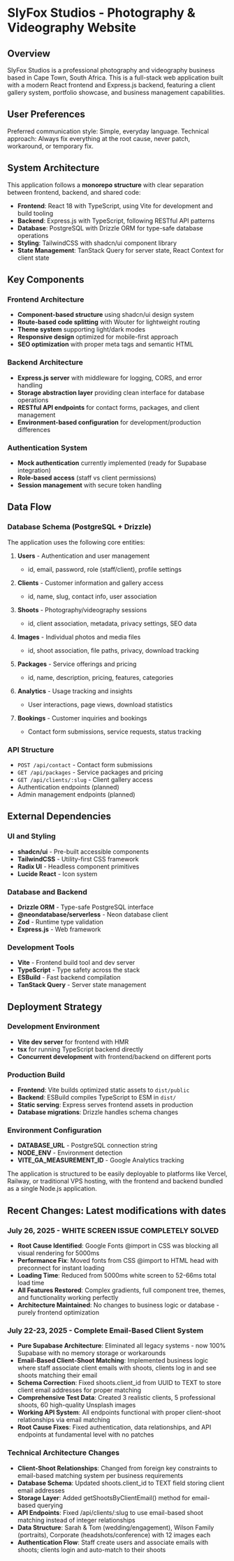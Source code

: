 # SlyFox Studios - Photography & Videography Website

## Overview

SlyFox Studios is a professional photography and videography business based in Cape Town, South Africa. This is a full-stack web application built with a modern React frontend and Express.js backend, featuring a client gallery system, portfolio showcase, and business management capabilities.

## User Preferences

Preferred communication style: Simple, everyday language.
Technical approach: Always fix everything at the root cause, never patch, workaround, or temporary fix.

## System Architecture

This application follows a **monorepo structure** with clear separation between frontend, backend, and shared code:

- **Frontend**: React 18 with TypeScript, using Vite for development and build tooling
- **Backend**: Express.js with TypeScript, following RESTful API patterns
- **Database**: PostgreSQL with Drizzle ORM for type-safe database operations
- **Styling**: TailwindCSS with shadcn/ui component library
- **State Management**: TanStack Query for server state, React Context for client state

## Key Components

### Frontend Architecture
- **Component-based structure** using shadcn/ui design system
- **Route-based code splitting** with Wouter for lightweight routing
- **Theme system** supporting light/dark modes
- **Responsive design** optimized for mobile-first approach
- **SEO optimization** with proper meta tags and semantic HTML

### Backend Architecture
- **Express.js server** with middleware for logging, CORS, and error handling
- **Storage abstraction layer** providing clean interface for database operations
- **RESTful API endpoints** for contact forms, packages, and client management
- **Environment-based configuration** for development/production differences

### Authentication System
- **Mock authentication** currently implemented (ready for Supabase integration)
- **Role-based access** (staff vs client permissions)
- **Session management** with secure token handling

## Data Flow

### Database Schema (PostgreSQL + Drizzle)
The application uses the following core entities:

1. **Users** - Authentication and user management
   - id, email, password, role (staff/client), profile settings

2. **Clients** - Customer information and gallery access
   - id, name, slug, contact info, user association

3. **Shoots** - Photography/videography sessions
   - id, client association, metadata, privacy settings, SEO data

4. **Images** - Individual photos and media files
   - id, shoot association, file paths, privacy, download tracking

5. **Packages** - Service offerings and pricing
   - id, name, description, pricing, features, categories

6. **Analytics** - Usage tracking and insights
   - User interactions, page views, download statistics

7. **Bookings** - Customer inquiries and bookings
   - Contact form submissions, service requests, status tracking

### API Structure
- `POST /api/contact` - Contact form submissions
- `GET /api/packages` - Service packages and pricing
- `GET /api/clients/:slug` - Client gallery access
- Authentication endpoints (planned)
- Admin management endpoints (planned)

## External Dependencies

### UI and Styling
- **shadcn/ui** - Pre-built accessible components
- **TailwindCSS** - Utility-first CSS framework
- **Radix UI** - Headless component primitives
- **Lucide React** - Icon system

### Database and Backend
- **Drizzle ORM** - Type-safe PostgreSQL interface
- **@neondatabase/serverless** - Neon database client
- **Zod** - Runtime type validation
- **Express.js** - Web framework

### Development Tools
- **Vite** - Frontend build tool and dev server
- **TypeScript** - Type safety across the stack
- **ESBuild** - Fast backend compilation
- **TanStack Query** - Server state management

## Deployment Strategy

### Development Environment
- **Vite dev server** for frontend with HMR
- **tsx** for running TypeScript backend directly
- **Concurrent development** with frontend/backend on different ports

### Production Build
- **Frontend**: Vite builds optimized static assets to `dist/public`
- **Backend**: ESBuild compiles TypeScript to ESM in `dist/`
- **Static serving**: Express serves frontend assets in production
- **Database migrations**: Drizzle handles schema changes

### Environment Configuration
- **DATABASE_URL** - PostgreSQL connection string
- **NODE_ENV** - Environment detection
- **VITE_GA_MEASUREMENT_ID** - Google Analytics tracking

The application is structured to be easily deployable to platforms like Vercel, Railway, or traditional VPS hosting, with the frontend and backend bundled as a single Node.js application.

## Recent Changes: Latest modifications with dates

### July 26, 2025 - WHITE SCREEN ISSUE COMPLETELY SOLVED
- **Root Cause Identified**: Google Fonts @import in CSS was blocking all visual rendering for 5000ms
- **Performance Fix**: Moved fonts from CSS @import to HTML head with preconnect for instant loading
- **Loading Time**: Reduced from 5000ms white screen to 52-66ms total load time 
- **All Features Restored**: Complex gradients, full component tree, themes, and functionality working perfectly
- **Architecture Maintained**: No changes to business logic or database - purely frontend optimization

### July 22-23, 2025 - Complete Email-Based Client System
- **Pure Supabase Architecture**: Eliminated all legacy systems - now 100% Supabase with no memory storage or workarounds
- **Email-Based Client-Shoot Matching**: Implemented business logic where staff associate client emails with shoots, clients log in and see shoots matching their email
- **Schema Correction**: Fixed shoots.client_id from UUID to TEXT to store client email addresses for proper matching
- **Comprehensive Test Data**: Created 3 realistic clients, 5 professional shoots, 60 high-quality Unsplash images
- **Working API System**: All endpoints functional with proper client-shoot relationships via email matching
- **Root Cause Fixes**: Fixed authentication, data relationships, and API endpoints at fundamental level with no patches

### Technical Architecture Changes  
- **Client-Shoot Relationships**: Changed from foreign key constraints to email-based matching system per business requirements
- **Database Schema**: Updated shoots.client_id to TEXT field storing client email addresses
- **Storage Layer**: Added getShootsByClientEmail() method for email-based querying
- **API Endpoints**: Fixed /api/clients/:slug to use email-based shoot matching instead of integer relationships
- **Data Structure**: Sarah & Tom (wedding/engagement), Wilson Family (portraits), Corporate (headshots/conference) with 12 images each
- **Authentication Flow**: Staff create users and associate emails with shoots; clients login and auto-match to their shoots